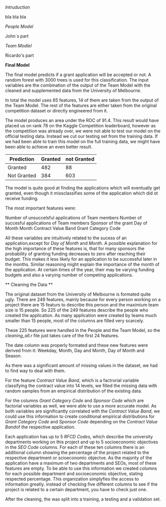 *Intruduction*


bla bla bla


*People Model*

John`s part



*Team Modlel*

Ricardo's part


**Final Model**

The final model predicts if a grant application will be accepted or not. A random forest with 3000 trees is used for this classification. The input variables are the combination of the output of the Team Model with the cleaned and supplemented data from the University of Melbourne.

In total the model uses 65 features, 14 of them are taken from the output of the Team Model. The rest of the features are either taken from the original competition dataset or directly engineered from it.

The model produces an area under the ROC of 91.4. This result would have placed us on rank 78 on the Kaggle Competition leaderboard, however as the competition was already over, we were not able to test our model on the official testing data. Instead we cut our testing set from the training data. 
If we had been able to train this model on the full training data, we might have been able to achieve an even better result.

|  Prediction | Granted  | not Granted |
|-------------|----------|-------------|
|  Granted    |    482   |      88     |
|  Not Granted|    384   |     603     |


The model is quite good at finding the applications which will eventually get granted, even though it missclassifies some of the application which did ot receive funding.

The most important features were:

Number of unsuccelsful applications of Team members
Number of succesful applications of Team members
Sponsor of the grant
Day of Month
Month
Contract Value Band
Grant Category Code

All these variables are intuitively related to the sucess of an application,except for *Day of Month* and *Month*. A possible explanation for the high importance of these features is, that for many sponsors the probability of granting funding decreases to zero after reaching their budget. This makes it less likely for an application to be successful later in the months. Similar reasoning might explain the importance of the month of the application. At certain times of the year, their may be varying funding budgets and also a varying number of competing applications.



** Cleaning the Data **

The original dataset from the University of Melbourne is formated quite ugly. There are 249 features, mainly because for every person working on a project there are 15 featurs to describe this person and the maximium team size is 15 people. So 225 of the 249 features describe the people who created the application. As many application were created by teams much smaller than 15 people, most of the columns are filled very scarcely.

These 225 features were handled in the People and the Team Model, so the *cleaning_all.r* file just takes care of the first 24 features.

The date column was properly formated and these new features were derived from it: Weekday, Month, Day and Month, Day of Month and Season.

As there was a significant amount of missing values in the dataset, we had to find way to deal with them.

For the feature *Contract Value Band*, which is a factrorial variable classifying the contract value into 14 levels, we filled the missing data with random samples from an empirical distribution of the existing data.

For the columns *Grant Category Code* and *Sponsor Code* which are factorial variables as well, we were able to use a more accurate model. As both variables are significantly correlated with the *Contract Value Band*, we could use this information to create conditional empirical distributions for *Grant Category Code* and *Sponsor Code* depending on the *Contract Value Band*of the respective application.

Each application has up to 5 *RFCD Codes*, which describe the university departments working on this project and up to 5 socioeconomic objectives in the *SEO Code* columns. For each of these ten columns there is an additional column showing the percentage of the project related to the respective department or scioeconomic objectve. As the majority of the application have a maximum of two departments and SEOs, most of these features are empty.
To be able to use this information we created columns for each possible department and socioeconomic objective, stating respected percentage. This organization simplyfies the access to information greatly. instead of checking five different columns to see if the project is related to a certain department, you have to check just one. 

After the cleaning, the was split into a training, a testing and a validation set.